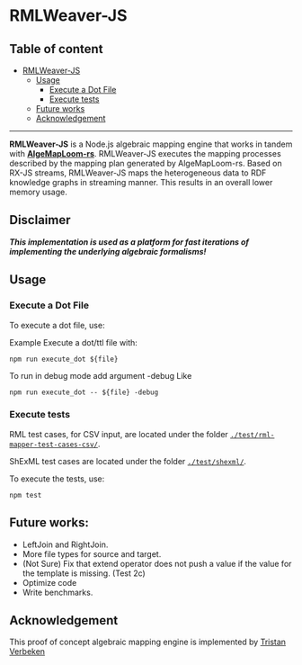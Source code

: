 # RMLWeaver-JS

## Table of content
<!--toc:start-->
- [RMLWeaver-JS](#rmlweaver-js)
  - [Usage](#usage)
    - [Execute a Dot File](#execute-a-dot-file)
    - [Execute tests](#execute-tests)
  - [Future works](#future-works)
  - [Acknowledgement](#acknowledgement)
<!--toc:end-->

---

**RMLWeaver-JS** is a Node.js algebraic mapping engine that works 
in tandem with **[AlgeMapLoom-rs](https://github.com/RMLio/algemaploom-rs/)**.
RMLWeaver-JS executes the mapping processes described by the mapping plan 
generated by AlgeMapLoom-rs.
Based on RX-JS streams, RMLWeaver-JS maps the heterogeneous data to RDF
knowledge graphs in streaming manner. 
This results in an overall lower memory usage. 

## Disclaimer 
***This implementation is used as a platform for fast iterations of implementing the underlying algebraic formalisms!***

## Usage

### Execute a Dot File

To execute a dot file, use:

Example
Execute a dot/ttl file with:

```
npm run execute_dot ${file}
```

To run in debug mode add argument -debug
Like

```
npm run execute_dot -- ${file} -debug
```

### Execute tests
RML test cases, for CSV input, are located under the folder [`./test/rml-mapper-test-cases-csv/`](./test/rml-mapper-test-cases-csv/). 

ShExML test cases are located under the folder [`./test/shexml/`](./test/shexml/). 

To execute the tests, use:

```
npm test
```

## Future works:

-   LeftJoin and RightJoin.
-   More file types for source and target.
-   (Not Sure) Fix that extend operator does not push a value if the value for the template is missing. (Test 2c)
-   Optimize code
-   Write benchmarks.

## Acknowledgement

This proof of concept algebraic mapping engine is implemented by [Tristan Verbeken](https://github.com/TR1VER)

